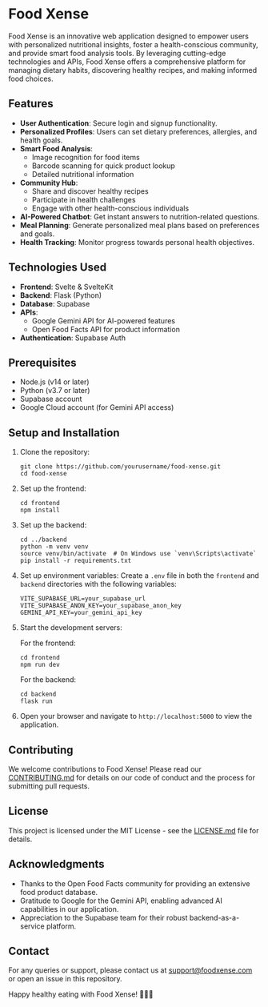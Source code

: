# Food Xense

Food Xense is an innovative web application designed to empower users with personalized nutritional insights, foster a health-conscious community, and provide smart food analysis tools. By leveraging cutting-edge technologies and APIs, Food Xense offers a comprehensive platform for managing dietary habits, discovering healthy recipes, and making informed food choices.

## Features

- **User Authentication**: Secure login and signup functionality.
- **Personalized Profiles**: Users can set dietary preferences, allergies, and health goals.
- **Smart Food Analysis**: 
  - Image recognition for food items
  - Barcode scanning for quick product lookup
  - Detailed nutritional information
- **Community Hub**: 
  - Share and discover healthy recipes
  - Participate in health challenges
  - Engage with other health-conscious individuals
- **AI-Powered Chatbot**: Get instant answers to nutrition-related questions.
- **Meal Planning**: Generate personalized meal plans based on preferences and goals.
- **Health Tracking**: Monitor progress towards personal health objectives.

## Technologies Used

- **Frontend**: Svelte & SvelteKit
- **Backend**: Flask (Python)
- **Database**: Supabase
- **APIs**:
  - Google Gemini API for AI-powered features
  - Open Food Facts API for product information
- **Authentication**: Supabase Auth

## Prerequisites

- Node.js (v14 or later)
- Python (v3.7 or later)
- Supabase account
- Google Cloud account (for Gemini API access)

## Setup and Installation

1. Clone the repository:
   ```
   git clone https://github.com/yourusername/food-xense.git
   cd food-xense
   ```

2. Set up the frontend:
   ```
   cd frontend
   npm install
   ```

3. Set up the backend:
   ```
   cd ../backend
   python -m venv venv
   source venv/bin/activate  # On Windows use `venv\Scripts\activate`
   pip install -r requirements.txt
   ```

4. Set up environment variables:
   Create a `.env` file in both the `frontend` and `backend` directories with the following variables:
   ```
   VITE_SUPABASE_URL=your_supabase_url
   VITE_SUPABASE_ANON_KEY=your_supabase_anon_key
   GEMINI_API_KEY=your_gemini_api_key
   ```

5. Start the development servers:
   
   For the frontend:
   ```
   cd frontend
   npm run dev
   ```
   
   For the backend:
   ```
   cd backend
   flask run
   ```

6. Open your browser and navigate to `http://localhost:5000` to view the application.

## Contributing

We welcome contributions to Food Xense! Please read our [CONTRIBUTING.md](CONTRIBUTING.md) for details on our code of conduct and the process for submitting pull requests.

## License

This project is licensed under the MIT License - see the [LICENSE.md](LICENSE.md) file for details.

## Acknowledgments

- Thanks to the Open Food Facts community for providing an extensive food product database.
- Gratitude to Google for the Gemini API, enabling advanced AI capabilities in our application.
- Appreciation to the Supabase team for their robust backend-as-a-service platform.

## Contact

For any queries or support, please contact us at support@foodxense.com or open an issue in this repository.

Happy healthy eating with Food Xense! 🥗🍎💪
